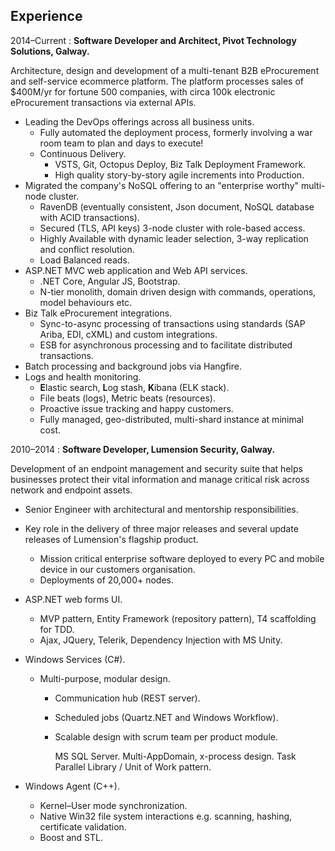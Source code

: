 ## Experience

2014–Current
:   **Software Developer and Architect, Pivot Technology Solutions, Galway.**

Architecture, design and development of a multi-tenant B2B eProcurement and self-service ecommerce platform. The platform processes sales of $400M/yr for fortune 500 companies, with circa 100k electronic eProcurement transactions via external APIs.

* Leading the DevOps offerings across all business units.
   * Fully automated the deployment process, formerly involving a war room team to plan and days to execute!
   * Continuous Delivery.
      * VSTS, Git, Octopus Deploy, Biz Talk Deployment Framework.
      * High quality story-by-story agile increments into Production.
* Migrated the company's NoSQL offering to an "enterprise worthy" multi-node cluster.
   * RavenDB (eventually consistent, Json document, NoSQL database with ACID transactions).
   * Secured (TLS, API keys) 3-node cluster with role-based access.
   * Highly Available with dynamic leader selection, 3-way replication and conflict resolution.
   * Load Balanced reads.
* ASP.NET MVC web application and Web API services.
   * .NET Core, Angular JS, Bootstrap.
   * N-tier monolith, domain driven design with commands, operations, model behaviours etc.
* Biz Talk eProcurement integrations.
   * Sync-to-async processing of transactions using standards (SAP Ariba, EDI, cXML) and custom integrations.
   * ESB for asynchronous processing and to facilitate distributed transactions.
* Batch processing and background jobs via Hangfire.
* Logs and health monitoring.
   * **E**lastic search, **L**og stash, **K**ibana (ELK stack).
   * File beats (logs), Metric beats (resources).
   * Proactive issue tracking and happy customers.
   * Fully managed, geo-distributed, multi-shard instance at minimal cost. 


2010–2014
:   **Software Developer, Lumension Security, Galway.**

Development of an endpoint management and security suite that helps businesses protect their vital information and manage critical risk across network and endpoint assets.

* Senior Engineer with architectural and mentorship responsibilities.
* Key role in the delivery of three major releases and several update releases of Lumension's flagship product.
   * Mission critical enterprise software deployed to every PC and mobile device in our customers organisation.
   * Deployments of 20,000+ nodes.

* ASP.NET web forms UI.
   * MVP pattern, Entity Framework (repository pattern), T4 scaffolding for TDD.
   * Ajax, JQuery, Telerik, Dependency Injection with MS Unity.


* Windows Services (C#).
   * Multi-purpose, modular design.
      * Communication hub (REST server).
      * Scheduled jobs (Quartz.NET and Windows Workflow).
      * Scalable design with scrum team per product module.
	  
        MS SQL Server.
        Multi-AppDomain, x-process design.
        Task Parallel Library / Unit of Work pattern.

* Windows Agent (C++).
   * Kernel–User mode synchronization.
   * Native Win32 file system interactions e.g. scanning, hashing, certificate validation.
   * Boost and STL.

